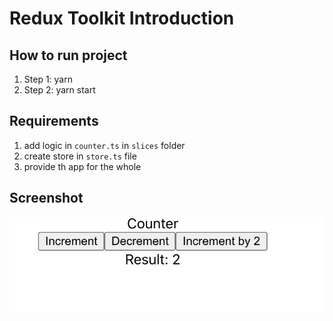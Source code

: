 # Redux Toolkit Introduction

## How to run project

1. Step 1: yarn
2. Step 2: yarn start

## Requirements

1. add logic in `counter.ts` in `slices` folder
2. create store in `store.ts` file
3. provide th app for the whole

## Screenshot

![result](./screenshot/redux.png)
